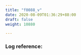 ```yaml
---
title: "f0088_v"
date: 2020-08-09T01:36:29+88:00
draft: false
weight: 10880

---
```


### Log reference: <no value>

```
